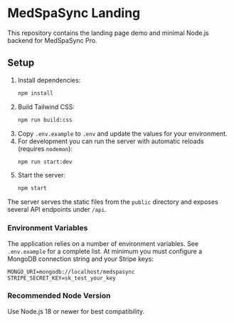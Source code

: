 # MedSpaSync Landing

This repository contains the landing page demo and minimal Node.js backend for MedSpaSync Pro.

## Setup

1. Install dependencies:
   ```bash
   npm install
   ```
2. Build Tailwind CSS:
   ```bash
   npm run build:css
   ```
3. Copy `.env.example` to `.env` and update the values for your environment.
4. For development you can run the server with automatic reloads (requires `nodemon`):
   ```bash
   npm run start:dev
   ```
5. Start the server:
   ```bash
   npm start
   ```

The server serves the static files from the `public` directory and exposes several API endpoints under `/api`.

### Environment Variables

The application relies on a number of environment variables. See `.env.example` for a complete list. At minimum you must configure a MongoDB connection string and your Stripe keys:

```env
MONGO_URI=mongodb://localhost/medspasync
STRIPE_SECRET_KEY=sk_test_your_key
```

### Recommended Node Version

Use Node.js 18 or newer for best compatibility.
